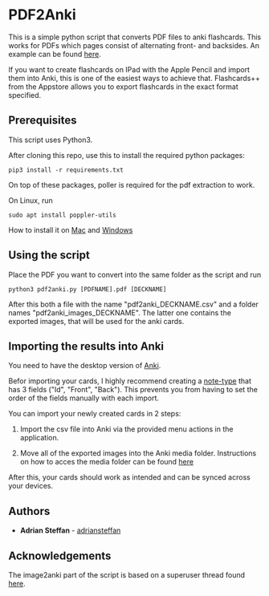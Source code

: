 # PDF2Anki

This is a simple python script that converts PDF files to anki flashcards.
This works for PDFs which pages consist of alternating front- and backsides. An example can be found [here](example.pdf).

If you want to create flashcards on IPad with the Apple Pencil and import them into Anki, this is one of the easiest ways to achieve that.
Flashcards++ from the Appstore allows you to export flashcards in the exact format specified.



## Prerequisites

This script uses Python3.

After cloning this repo, use this to install the required python packages:

```
pip3 install -r requirements.txt
```

On top of these packages, poller is required for the pdf extraction to work.

On Linux, run 

```
sudo apt install poppler-utils
```

How to install it on [Mac](http://macappstore.org/poppler/) and [Windows](http://blog.alivate.com.au/poppler-windows/)



## Using the script

Place the PDF you want to convert into the same folder as the script and run


```
python3 pdf2anki.py [PDFNAME].pdf [DECKNAME]
```

After this both a file with the name "pdf2anki_DECKNAME.csv" and a folder names "pdf2anki_images_DECKNAME". The latter one contains the exported images, that will be used for the anki cards.

## Importing the results into Anki

You need to have the desktop version of [Anki](https://apps.ankiweb.net/).

Befor importing your cards, I highly recommend creating a [note-type](http://ankiguide.com/cards-and-notes-the-difference-in-anki/) that has 3 fields ("Id", "Front", "Back"). This prevents you from having to set the order of the fields manually with each import.

You can import your newly created cards in 2 steps:

1. Import the csv file into Anki via the provided menu actions in the application.

2. Move all of the exported images into the Anki media folder. Instructions on how to acces the media folder can be found [here](https://superuser.com/questions/963526/where-does-anki-store-media)

After this, your cards should work as intended and can be synced across your devices.

## Authors

* **Adrian Steffan** - [adriansteffan](https://github.com/adriansteffan)


## Acknowledgements

The image2anki part of the script is based on a superuser thread found [here](https://superuser.com/questions/1170355/import-images-to-anki-automatically-to-front-and-back-of-the-cards).


